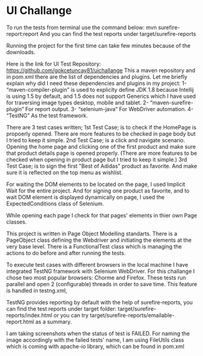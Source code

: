 # UI Challange

To run the tests from terminal use the command below:
mvn surefire-report:report
And you can find the test reports under target/surefire-reports


Running the project for the first time can take few minutes because of the downloads.

Here is the link for UI Test Repository:
https://github.com/gokcetuncay81/uichallange
This a maven repository and in pom.xml there are the list of dependencies and plugins.
Let me briefly explain why did I need these dependencies and plugins in my project:
1- “maven-compiler-plugin” is used to explicity define JDK 1.8 because Intellij is using 1.5 by default, and 1.5 does not support Generics which I have used for traversing image types desktop, mobile and tablet. 
2- “maven-surefire-plugin” For report output.
3- “selenium-java” For WebDriver automation.
4- “TestNG” As the test framework.

There are 3 test cases written;
1st Test Case; is to check if the HomePage is propoerly opened. There are more features to be checked in page body but I tried to keep it simple.
2nd Test Case; is a click and navigate scenario. Opening the home page and clicking one of the first product and make sure that product details page is opened properly. (There are more features to be checked when opening in product page but I tried to keep it simple.)
3rd Test Case; is to sign the first "Best of Adidas" product as favorite. And make sure it is reflected on the top menu as wishlist.

For waiting the DOM elements to be located on the page, I used Implicit Wait for the entire project.
And for signing one product as favorite, and to wait DOM element is displayed dynamically on page, I used the
ExpectedConditions class of Selenium.

While opening each page I check for that pages' elements in thier own Page classes.

This project is written in Page Object Modelling standarts. 
There is a PageObject class defining the Webdriver and initiating the elements at the very base level.
There is a FunctionalTest class which is managing the actions to do before and after running the tests.

To execute test cases with different browsers in the local machine I have integrated TestNG framework with Selenium WebDriver.
For this challange I chose two most popular browsers: Chorme and Firefox. These tests run parallel and open 2 (configurable) threads in order to save time. This feature is handled in testng.xml,

TestNG provides reporting by default with the help of surefire-reports, you can find the test reports under target folder: target/surefire-reports/index.html or you can try target/surefire-reports/emailable-report.html as a summary.

I am taking screenshots when the status of test is FAILED. For naming the image accordingly with the failed tests' name, I am using FileUtils class which is coming with apache-io library, which can be found in pom.xml
